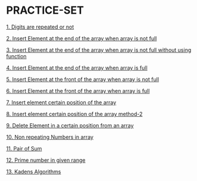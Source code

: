 # PRACTICE-SET          
   <p><a href="https://github.com/99monisha/PRACTICE-SET/blob/master/1.Repeating%20Digits/on.cpp">1. Digits are repeated or not<a/></p>
   <p><a href="https://github.com/99monisha/PRACTICE-SET/blob/master/2.pushEndArray/on.cpp">2. Insert Element at the end of the array when array is not full<a/></p>
   <p><a href="https://github.com/99monisha/PRACTICE-SET/blob/master/2.pushEndArray/on1.cpp">3. Insert Element at the end of the array when array is not full without using function<a/></p>
   <p><a href="https://github.com/99monisha/PRACTICE-SET/blob/master/2.pushEndArray/tw.cpp">4. Insert Element at the end of the array when array is full<a/></p>
    <p><a href="https://github.com/99monisha/PRACTICE-SET/blob/master/3.pushFrontArray/on.cpp">5. Insert Element at the front of the array when array is not full<a/></p>
   <p><a href="https://github.com/99monisha/PRACTICE-SET/blob/master/3.pushFrontArray/tw.cpp">6. Insert Element at the front of the array when array is full<a/></p>   
   <p><a href="https://github.com/99monisha/PRACTICE-SET/blob/master/4.pushCertain/on.cpp">7. Insert element certain position of the array<a/></p>
       <p><a href="https://github.com/99monisha/PRACTICE-SET/blob/master/4.pushCertain/tw.cpp">8. Insert element certain position of the array method-2<a/></p>
     <p><a href="https://github.com/99monisha/PRACTICE-SET/blob/master/5.DeleteCertain/on.cpp">9. Delete Element in a certain position from an array<a/></p>
      <p><a href="https://github.com/99monisha/PRACTICE-SET/blob/master/6.NonRepeating/on.cpp">10. Non repeating Numbers in array<a/></p>
       <p><a href="https://github.com/99monisha/PRACTICE-SET/blob/master/7.pairSum/on.cpp">11. Pair of Sum<a/></p>
        <p><a href="https://github.com/99monisha/PRACTICE-SET/blob/master/8.primeGivenrange/on.cpp">12. Prime number in given range<a/></p>
         <p><a href="https://github.com/99monisha/PRACTICE-SET/blob/master/9.KadensAlgo/maximumsum.cpp">13. Kadens Algorithms<a/></p>
            <p><a href=""><a/></p>
        <p><a href=""><a/></p>
         <p><a href=""><a/></p>
            <p><a href=""><a/></p>
        <p><a href=""><a/></p>
         <p><a href=""><a/></p>

 
